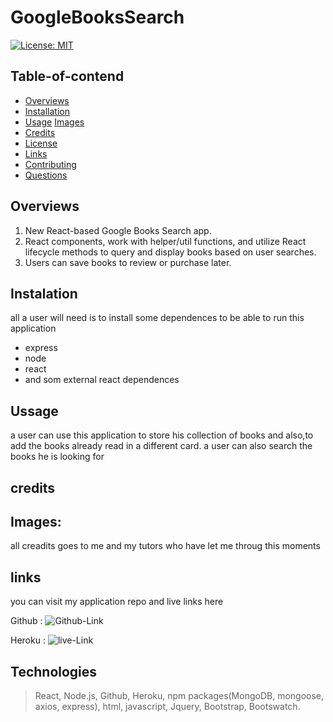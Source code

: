 # GoogleBooksSearch
[![License: MIT](https://img.shields.io/badge/License-MIT-yellow.svg)](https://opensource.org/licenses/MIT)

## Table-of-contend

-   [Overviews](#overviews)
-   [Installation](#installation)
-   [Usage](#usage)
    [Images](#images)
-   [Credits](#credits)
-   [License](#license)
-   [Links](#links)
-   [Contributing](#contributing)
-   [Questions](#questions)


## Overviews
1. New React-based Google Books Search app. 
2. React components, work with helper/util functions, and utilize React lifecycle methods to query and display books based on user searches. 
3. Users can save books to review or purchase later.

## Instalation

all a user will need is to install some dependences to be able to run this application
- express
- node
- react
- and som external react dependences

## Ussage


a user can use this application to store his collection of books 
and also,to add the books already read in a different card.
a user can also search the books he is looking for 

## credits
## Images:

all creadits goes to me and my tutors who have let me throug
this moments

## links
you can visit my application repo and live links here

Github : ![Github-Link](https://github.com/chunga-codder/Google-Books-Search)

Heroku : ![live-Link](https://as-book-search.herokuapp.com/)


## Technologies
> React, Node.js, Github, Heroku, npm packages(MongoDB, mongoose, axios, express), html, javascript, Jquery, Bootstrap, Bootswatch.


